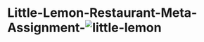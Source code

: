 # Little-Lemon-Restaurant-Meta-Assignment-![little-lemon](https://github.com/Akil-GH/Little-Lemon-Restaurant-Meta-Assignment-/assets/139623503/1251287d-c344-476c-b086-39607b8af8b8)

